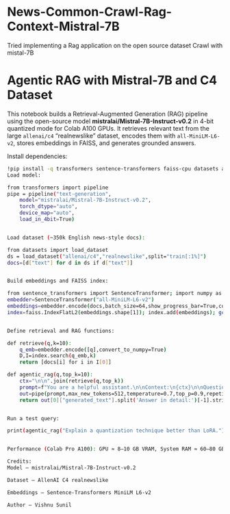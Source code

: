 # News-Common-Crawl-Rag-Context-Mistral-7B
Tried implementing a Rag application on the open source dataset Crawl with mistal-7B 
# Agentic RAG with Mistral-7B and C4 Dataset  
This notebook builds a Retrieval-Augmented Generation (RAG) pipeline using the open-source model **mistralai/Mistral-7B-Instruct-v0.2** in 4-bit quantized mode for Colab A100 GPUs. It retrieves relevant text from the large `allenai/c4` “realnewslike” dataset, encodes them with `all-MiniLM-L6-v2`, stores embeddings in FAISS, and generates grounded answers.  

Install dependencies:  
```bash
!pip install -q transformers sentence-transformers faiss-cpu datasets accelerate bitsandbytes
Load model:

from transformers import pipeline
pipe = pipeline("text-generation",
    model="mistralai/Mistral-7B-Instruct-v0.2",
    torch_dtype="auto",
    device_map="auto",
    load_in_4bit=True)


Load dataset (~350k English news-style docs):

from datasets import load_dataset
ds = load_dataset("allenai/c4","realnewslike",split="train[:1%]")
docs=[d["text"] for d in ds if d["text"]]


Build embeddings and FAISS index:

from sentence_transformers import SentenceTransformer; import numpy as np,faiss,gc
embedder=SentenceTransformer("all-MiniLM-L6-v2")
embeddings=embedder.encode(docs,batch_size=64,show_progress_bar=True,convert_to_numpy=True)
index=faiss.IndexFlatL2(embeddings.shape[1]); index.add(embeddings); gc.collect()


Define retrieval and RAG functions:

def retrieve(q,k=10):
    q_emb=embedder.encode([q],convert_to_numpy=True)
    D,I=index.search(q_emb,k)
    return [docs[i] for i in I[0]]

def agentic_rag(q,top_k=10):
    ctx="\n\n".join(retrieve(q,top_k))
    prompt=f"You are a helpful assistant.\n\nContext:\n{ctx}\n\nQuestion:{q}\n\nAnswer in detail:"
    out=pipe(prompt,max_new_tokens=512,temperature=0.7,top_p=0.9,repetition_penalty=1.1,do_sample=True,pad_token_id=pipe.tokenizer.eos_token_id)
    return out[0]["generated_text"].split('Answer in detail:')[-1].strip()


Run a test query:

print(agentic_rag("Explain a quantization technique better than LoRA."))


Performance (Colab Pro A100): GPU ≈ 8–10 GB VRAM, System RAM ≈ 60–80 GB, Disk ≈ 10 GB, Load ≈ 15 min for 1 % slice.

Credits:
Model – mistralai/Mistral-7B-Instruct-v0.2

Dataset – AllenAI C4 realnewslike

Embeddings – Sentence-Transformers MiniLM L6-v2

Author – Vishnu Sunil
